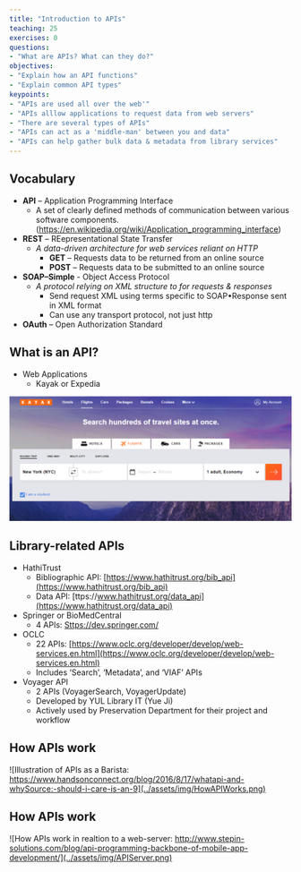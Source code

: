 ```yaml
---
title: "Introduction to APIs"
teaching: 25
exercises: 0
questions:
- "What are APIs? What can they do?"
objectives:
- "Explain how an API functions"
- "Explain common API types"
keypoints:
- "APIs are used all over the web'"
- "APIs alllow applications to request data from web servers"
- "There are several types of APIs"
- "APIs can act as a 'middle-man' between you and data"
- "APIs can help gather bulk data & metadata from library services"
---
```


## Vocabulary

- **API** – Application Programming Interface
    - A set of clearly defined methods of communication between various software
       components. (https://en.wikipedia.org/wiki/Application_programming_interface)
- **REST** – REepresentational State Transfer
    - _A data-driven architecture for web services reliant on HTTP_
       - **GET** – Requests data to be returned from an online source
       - **POST** – Requests data to be submitted to an online source
- **SOAP–Simple** - Object Access Protocol
    - _A protocol relying on XML structure to for requests & responses_
      - Send request XML using terms specific to SOAP•Response sent in XML format
      - Can use any transport protocol, not just http
- **OAuth** – Open Authorization Standard

## What is an API?

- Web Applications 
    - Kayak or Expedia

![Graphic showing Kayak.com](../assets/img/kayak.png)

## Library-related APIs

- HathiTrust
    - Bibliographic API: [https://www.hathitrust.org/bib_api](https://www.hathitrust.org/bib_api)
    - Data API: [ttps://www.hathitrust.org/data_api](https://www.hathitrust.org/data_api)
- Springer or BioMedCentral
    - 4 APIs: [Sttps://dev.springer.com/](https://dev.springer.com/)
- OCLC
    - 22 APIs: [https://www.oclc.org/developer/develop/web-services.en.html](https://www.oclc.org/developer/develop/web-services.en.html)
    - Includes ‘Search’, ‘Metadata’, and ‘VIAF’ APIs
- Voyager API
    - 2 APIs (VoyagerSearch, VoyagerUpdate)
    - Developed by YUL Library IT (Yue Ji)
    - Actively used by Preservation Department for their project and workflow


## How APIs work

![Illustration of APIs as a Barista: https://www.handsonconnect.org/blog/2016/8/17/whatapi-and-whySource:-should-i-care-is-an-9](../assets/img/HowAPIWorks.png)


## How APIs work

![How APIs work in realtion to a web-server: http://www.stepin-solutions.com/blog/api-programming-backbone-of-mobile-app-development/](../assets/img/APIServer.png)

